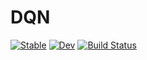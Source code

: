 # DQN

[![Stable](https://img.shields.io/badge/docs-stable-blue.svg)](https://SvenDuve.github.io/DQN.jl/stable/)
[![Dev](https://img.shields.io/badge/docs-dev-blue.svg)](https://SvenDuve.github.io/DQN.jl/dev/)
[![Build Status](https://github.com/SvenDuve/DQN.jl/actions/workflows/CI.yml/badge.svg?branch=main)](https://github.com/SvenDuve/DQN.jl/actions/workflows/CI.yml?query=branch%3Amain)
